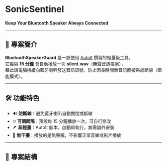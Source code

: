# SonicSentinel
**Keep Your Bluetooth Speaker Always Connected**

---

## 📖 專案簡介
**BluetoothSpeakerGuard** 是一款使用 [AutoIt](https://www.autoitscript.com/site/) 撰寫的輕量級工具。  
它每隔 **15 分鐘** 會自動播放一次 **silent.wav**（無聲音訊檔案），  
藉此讓電腦持續向藍牙喇叭發送音訊訊號，防止因長時間無音訊而被系統斷線（節能模式）。

---

## 🛠 功能特色
- 🔊 **防斷線**：避免藍牙喇叭自動關閉或斷線  
- ⏱ **可調間隔**：預設每 15 分鐘播放一次，可自行修改  
- 🪶 **超輕量**：AutoIt 腳本，啟動即執行，無需額外安裝  
- 📴 **無干擾**：播放的是無聲檔，不影響正常音樂或影片播放  

---

## 📂 專案結構
